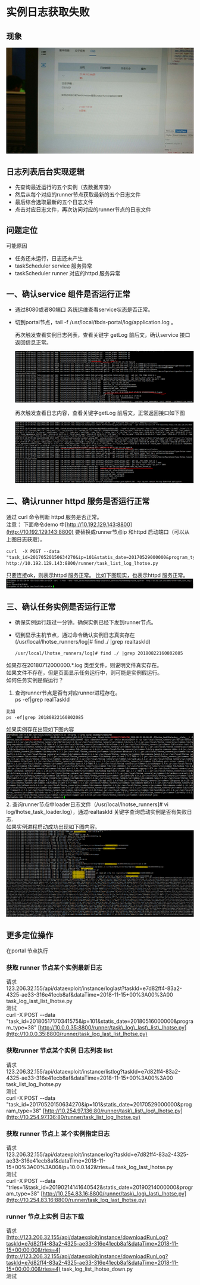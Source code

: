 # 实例日志获取失败

## 现象

![](../../../.gitbook/assets/loaderLogFile1.jpg)

## 日志列表后台实现逻辑

* 先查询最近运行的五个实例（去数据库查）
* 然后从每个对应的runner节点获取最新的五个日志文件
* 最后综合选取最新的五个日志文件
* 点击对应日志文件，再次访问对应的runner节点的日志文件

## 问题定位

可能原因

* 任务还未运行，日志还未产生
* taskScheduler service 服务异常
* taskScheduler runner 对应的httpd 服务异常

## 一、确认service 组件是否运行正常

* 通过8080或者80端口 系统运维查看service状态是否正常。
* 切到portal节点，tail -f /usr/local/tbds-portal/log/application.log 。  

  再次触发查看实例日志列表，查看关键字 getLog 前后文，确认service 接口返回信息正常。

  ![](../../../.gitbook/assets/loaderLogFile2.png)

  再次触发查看日志内容，查看关键字getLog 前后文，正常返回接口如下图

  ![](../../../.gitbook/assets/loaderLogFile4.png)

## 二、确认runner httpd 服务是否运行正常

通过 curl 命令判断 httpd 服务是否正常。  
注意： 下面命令demo 中[http://10.192.129.143:8800](http://10.192.129.143:8800) 要替换成runner节点ip 和httpd 启动端口（可以从上图日志获取）。

```text
curl  -X POST --data "task_id=20170520150634270&ip=101&statis_date=20170529000000&program_type=38"  http://10.192.129.143:8800/runner/task_list_log_lhotse.py
```

只要连接ok，则表示httpd 服务正常。 比如下图现实，也表示httpd 服务正常。  
![](../../../.gitbook/assets/loaderLogFile3.png)

## 三、确认任务实例是否运行正常

* 确保实例运行超过一分钟。确保实例已经下发到runner节点。
* 切到显示主机节点，通过命令确认实例日志真实存在\(/usr/local/lhotse\_runners/log\]\# find ./ \|grep realtaskId\)  

  ```text
  /usr/local/lhotse_runners/log]# find ./ |grep 20180822160802085
  ```

如果存在20180712000000.\*.log 类型文件，则说明文件真实存在。  
如果文件不存在，但是页面显示任务运行中，则可能是实例假运行。  
如何任务实例是假运行？  
1. 查询runner节点是否有对应runner进程存在。  
ps -ef\|grep realTaskId

```text
比如
ps -ef|grep 20180822160802085
```

如果实例存在出现如下图内容 ![](../../../.gitbook/assets/loaderLogFile5.png) 2. 查询runner节点中loader日志文件（/usr/local/lhotse\_runners\]\# vi log/lhotse\_task\_loader.log），通过realtaskId 关键字查询启动实例是否有失败日志.  
如果实例进程启动成功出现如下图内容。 ![](../../../.gitbook/assets/loaderLogFile6.png)

## 更多定位操作

在portal 节点执行

### 获取 runner 节点某个实例最新日志

请求  
123.206.32.155/api/dataexploit/instance/loglast?taskId=e7d82ff4-83a2-4325-ae33-316e41ecb8af&dataTime=2018-11-15+00%3A00%3A00 task\_log\_last\_list\_lhotse.py  
测试  
curl -X POST --data "task\_id=20180517170341575&ip=101&statis\_date=20180516000000&program\_type=38" [http://10.0.0.35:8800/runner/task\_log\_last\_list\_lhotse.py](http://10.0.0.35:8800/runner/task_log_last_list_lhotse.py)

### 获取runner 节点某个实例 日志列表 list

请求  
123.206.32.155/api/dataexploit/instance/listlog?taskId=e7d82ff4-83a2-4325-ae33-316e41ecb8af&dataTime=2018-11-15+00%3A00%3A00 task\_list\_log\_lhotse.py  
测试  
curl -X POST --data "task\_id=20170520150634270&ip=101&statis\_date=20170529000000&program\_type=38" [http://10.254.97.136:80/runner/task\_list\_log\_lhotse.py](http://10.254.97.136:80/runner/task_list_log_lhotse.py)

### 获取 runner 节点上 某个实例指定日志

请求  
123.206.32.155/api/dataexploit/instance/log?taskId=e7d82ff4-83a2-4325-ae33-316e41ecb8af&dataTime=2018-11-15+00%3A00%3A00&ip=10.0.0.142&tries=4 task\_log\_last\_lhotse.py  
测试  
curl -X POST --data "tries=1&task\_id=20190214141640542&statis\_date=20190214000000&program\_type=38" [http://10.254.83.16:8800/runner/task\_log\_last\_lhotse.py](http://10.254.83.16:8800/runner/task_log_last_lhotse.py)

### runner 节点上实例 日志下载

请求  
[http://123.206.32.155/api/dataexploit/instance/downloadRunLog?taskId=e7d82ff4-83a2-4325-ae33-316e41ecb8af&dataTime=2018-11-15+00:00:00&tries=4](http://123.206.32.155/api/dataexploit/instance/downloadRunLog?taskId=e7d82ff4-83a2-4325-ae33-316e41ecb8af&dataTime=2018-11-15+00:00:00&tries=4) task\_log\_list\_lhotse\_down.py  
测试

